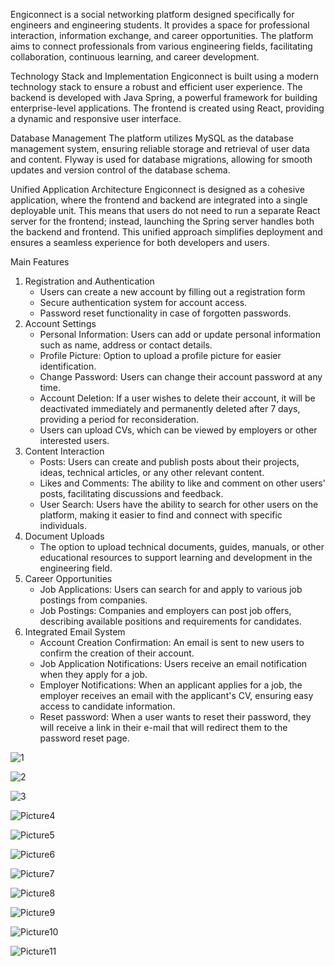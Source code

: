 Engiconnect is a social networking platform designed specifically for engineers and engineering students. It provides a space for professional interaction, information exchange, and career opportunities. The platform aims to connect professionals from various engineering fields, facilitating collaboration, continuous learning, and career development.

Technology Stack and Implementation
Engiconnect is built using a modern technology stack to ensure a robust and efficient user experience. The backend is developed with Java Spring, a powerful framework for building enterprise-level applications. The frontend is created using React, providing a dynamic and responsive user interface.

Database Management
The platform utilizes MySQL as the database management system, ensuring reliable storage and retrieval of user data and content. Flyway is used for database migrations, allowing for smooth updates and version control of the database schema.

Unified Application Architecture
Engiconnect is designed as a cohesive application, where the frontend and backend are integrated into a single deployable unit. This means that users do not need to run a separate React server for the frontend; instead, launching the Spring server handles both the backend and frontend. This unified approach simplifies deployment and ensures a seamless experience for both developers and users.

Main Features
1. Registration and Authentication
    - Users can create a new account by filling out a registration form
    - Secure authentication system for account access.
    - Password reset functionality in case of forgotten passwords.
2. Account Settings
    - Personal Information: Users can add or update personal information such as name, address or contact details.
    - Profile Picture: Option to upload a profile picture for easier identification.
    - Change Password: Users can change their account password at any time.
    - Account Deletion: If a user wishes to delete their account, it will be deactivated immediately and permanently deleted after 7 days, providing a period for reconsideration.
    - Users can upload CVs, which can be viewed by employers or other interested users.
3. Content Interaction
    - Posts: Users can create and publish posts about their projects, ideas, technical articles, or any other relevant content.
    - Likes and Comments: The ability to like and comment on other users' posts, facilitating discussions and feedback.
    - User Search: Users have the ability to search for other users on the platform, making it easier to find and connect with specific individuals.
4. Document Uploads
    - The option to upload technical documents, guides, manuals, or other educational resources to support learning and development in the engineering field.
5. Career Opportunities
   - Job Applications: Users can search for and apply to various job postings from companies.
   - Job Postings: Companies and employers can post job offers, describing available positions and requirements for candidates.
6. Integrated Email System
   - Account Creation Confirmation: An email is sent to new users to confirm the creation of their account.
   - Job Application Notifications: Users receive an email notification when they apply for a job.
   - Employer Notifications: When an applicant applies for a job, the employer receives an email with the applicant's CV, ensuring easy access to candidate information.
   - Reset password: When a user wants to reset their password, they will receive a link in their e-mail that will redirect them to the password reset page.

![1](https://github.com/user-attachments/assets/651e54e8-a680-4cf3-b0e6-9b028ed6101b)

![2](https://github.com/user-attachments/assets/74e7d72a-1c83-4dd0-b743-fccdccefb686)

![3](https://github.com/user-attachments/assets/e5600c79-d426-48b3-a452-924d4266f3d7)

![Picture4](https://github.com/user-attachments/assets/0f6fe76b-d1ff-4008-95df-972213661456)

![Picture5](https://github.com/user-attachments/assets/f45b3ead-0cc0-479c-a894-43e85e37589b)

![Picture6](https://github.com/user-attachments/assets/5d2f5b6a-f160-4d46-ad13-4e92cf104d60)

![Picture7](https://github.com/user-attachments/assets/00c617a8-6ed7-4986-b9f9-3f214f69d9d1)

![Picture8](https://github.com/user-attachments/assets/50234350-3057-4354-be53-1845ae798a94)

![Picture9](https://github.com/user-attachments/assets/cf2f580c-263f-4b7c-8f19-5067364f7f32)

![Picture10](https://github.com/user-attachments/assets/f4d5215c-a52f-4988-8520-3afc3fa1411f)

![Picture11](https://github.com/user-attachments/assets/c016570f-5a4a-4172-ad0a-bcf4d9832273)




